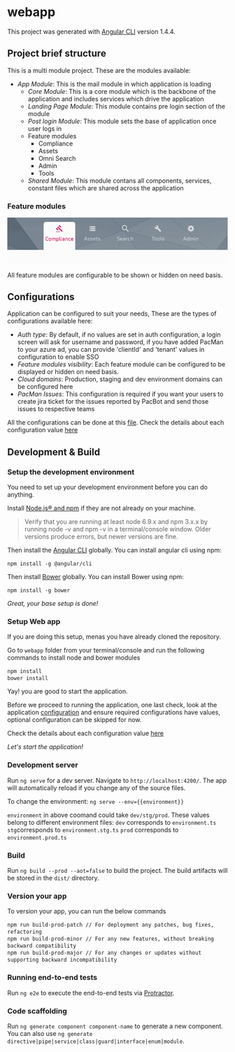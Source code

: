 # webapp

This project was generated with [Angular CLI](https://github.com/angular/angular-cli) version 1.4.4.

## Project brief structure

This is a multi module project. These are the modules available:

- _App Module_: This is the mail module in which application is loading
    -  _Core Module_: This is a core module which is the backbone of the application and includes services which drive the application
    - _Landing Page Module_: This module contains pre login section of the module
    - _Post login Module_: This module sets the base of application once user logs in
    - Feature modules
        - Compliance
        - Assets
        - Omni Search
        - Admin
        - Tools
    - _Shared Module_: This module contans all components, services, constant files which are shared across the application

### Feature modules

<img src="./../wiki/images/ui/modules.png">

All feature modules are configurable to be shown or hidden on need basis.

## Configurations

Application can be configured to suit your needs, These are the types of configurations available here:

 * _Auth type_: By default, if no values are set in auth configuration, a login screen will ask for username and password, if you have added PacMan to your azure ad, you can provide 'clientId' and 'tenant' values in configuration to enable SSO
 * _Feature modules visibility_: Each feature module can be configured to be displayed or hidden on need basis.
 * _Cloud domains_: Production, staging and dev environment domains can be configured here
 * _PacMan Issues_: This configuration is required if you want your users to create jira ticket for the issues reported by PacBot and send those issues to respective teams

All the configurations can be done at this [file](src/config/configuration.ts).
Check the details about each configuration value [here](https://github.com/tmobile/pacbot/wiki/UI-Configuration)

## Development & Build

### Setup the development environment
You need to set up your development environment before you can do anything.

Install [Node.js® and npm](https://nodejs.org/en/download/) if they are not already on your machine.

> Verify that you are running at least node 6.9.x and npm 3.x.x by running node -v and npm -v in a terminal/console window. Older versions produce errors, but newer versions are fine.

Then install the [Angular CLI](https://github.com/angular/angular-cli) globally. You can install angular cli using npm:
```
npm install -g @angular/cli
```

Then install [Bower](https://bower.io/) globally. You can install Bower using npm:
```
npm install -g bower
```

*Great, your base setup is done!*

### Setup Web app

If you are doing this setup, menas you have already cloned the repository.

Go to `webapp` folder from your terminal/console and run the following commands to install node and bower modules

```
npm install
bower install
```

Yay! you are good to start the application.

Before we proceed to running the application, one last check, look at the application [configuration](src/config/configurations.ts) and ensure required configurations have values, optional configuration can be skipped for now.

Check the details about each configuration value [here](https://github.com/tmobile/pacbot/wiki/UI-Configuration)

*Let's start the application!*

### Development server

Run `ng serve` for a dev server. Navigate to `http://localhost:4200/`. The app will automatically reload if you change any of the source files.

To change the environment: `ng serve --env={{environment}}`

`environment` in above coomand could take `dev/stg/prod`. These values belong to different environment files:
`dev` corresponds to `environment.ts`
`stg`corresponds to `environment.stg.ts`
`prod` corresponds to `environment.prod.ts`

### Build

Run `ng build --prod --aot=false` to build the project. The build artifacts will be stored in the `dist/` directory.

### Version your app

To version your app, you can run the below commands

```
npm run build-prod-patch // For deployment any patches, bug fixes, refactoring
npm run build-prod-minor // For any new features, without breaking backward compatibility
npm run build-prod-major // For any changes or updates without supporting backward incompatibility
```

### Running end-to-end tests

Run `ng e2e` to execute the end-to-end tests via [Protractor](http://www.protractortest.org/).

### Code scaffolding

Run `ng generate component component-name` to generate a new component. You can also use `ng generate directive|pipe|service|class|guard|interface|enum|module`.
